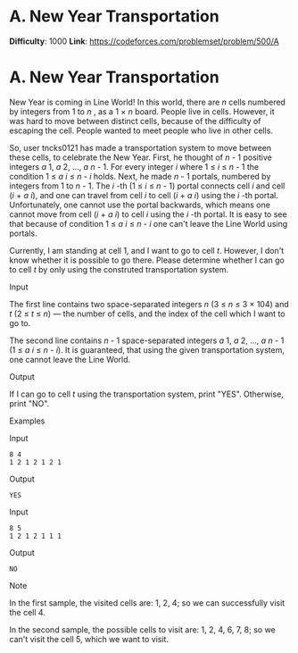 # A. New Year Transportation 
**Difficulty**: 1000 
**Link**: https://codeforces.com/problemset/problem/500/A

# A. New Year Transportation
New Year is coming in Line World! In this world, there are _n_ cells numbered
by integers from 1 to _n_ , as a 1 ×  _n_ board. People live in cells.
However, it was hard to move between distinct cells, because of the difficulty
of escaping the cell. People wanted to meet people who live in other cells.

So, user tncks0121 has made a transportation system to move between these
cells, to celebrate the New Year. First, he thought of _n_ \- 1 positive
integers _a_ 1,  _a_ 2, ...,  _a_ _n_ \- 1. For every integer _i_ where 1 ≤
_i_ ≤  _n_ \- 1 the condition 1 ≤  _a_ _i_ ≤  _n_ \-  _i_ holds. Next, he made
_n_ \- 1 portals, numbered by integers from 1 to _n_ \- 1. The _i_ -th (1 ≤
_i_ ≤  _n_ \- 1) portal connects cell _i_ and cell (_i_ \+  _a_ _i_), and one
can travel from cell _i_ to cell (_i_ \+  _a_ _i_) using the _i_ -th portal.
Unfortunately, one cannot use the portal backwards, which means one cannot
move from cell (_i_ \+  _a_ _i_) to cell _i_ using the _i_ -th portal. It is
easy to see that because of condition 1 ≤  _a_ _i_ ≤  _n_ \-  _i_ one can't
leave the Line World using portals.

Currently, I am standing at cell 1, and I want to go to cell _t_. However, I
don't know whether it is possible to go there. Please determine whether I can
go to cell _t_ by only using the construted transportation system.

Input

The first line contains two space-separated integers _n_ (3 ≤  _n_ ≤ 3 × 104)
and _t_ (2 ≤  _t_ ≤  _n_) — the number of cells, and the index of the cell
which I want to go to.

The second line contains _n_ \- 1 space-separated integers _a_ 1,  _a_ 2, ...,
_a_ _n_ \- 1 (1 ≤  _a_ _i_ ≤  _n_ \-  _i_). It is guaranteed, that using the
given transportation system, one cannot leave the Line World.

Output

If I can go to cell _t_ using the transportation system, print "YES".
Otherwise, print "NO".

Examples

Input

    
    
    8 4  
    1 2 1 2 1 2 1  
    

Output

    
    
    YES  
    

Input

    
    
    8 5  
    1 2 1 2 1 1 1  
    

Output

    
    
    NO  
    

Note

In the first sample, the visited cells are: 1, 2, 4; so we can successfully
visit the cell 4.

In the second sample, the possible cells to visit are: 1, 2, 4, 6, 7, 8; so we
can't visit the cell 5, which we want to visit.

